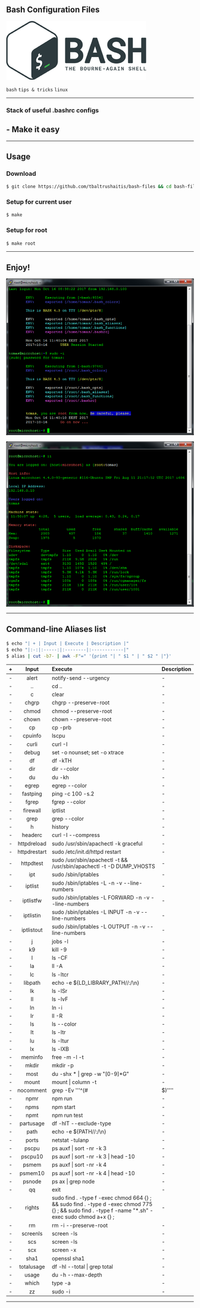 ## Bash Configuration Files

![Bash Logo](assets/img/bash-logo-web.png)

`bash` `tips & tricks` `linux`

--------

### Stack of useful .bashrc configs
## - Make it easy

--------

## Usage ##

### Download
```bash
$ git clone https://github.com/tbaltrushaitis/bash-files && cd bash-files
```

### Setup for current user
```bash
$ make
```

### Setup for root
```bash
$ make root
```

--------

## Enjoy!

![Shell Login View](assets/img/user-login-and-sudo.png)

![Predefined Aliases](assets/img/alias-ii.png)

--------

## Command-line Aliases list ##

```bash
$ echo "| + | Input | Execute | Description |"
$ echo "|:-:|:-----:|:--------|:------------|"
$ alias | cut -b7- | awk -F"=" '{print "| " $1 " | " $2 " |"}'
```

| + | Input | Execute | Description |
|:-:|:-----:|:--------|:------------|
| - | alert | notify-send --urgency | -
| - | .. | cd .. | -
| -  | c | clear | -
| -  | chgrp | chgrp --preserve-root | -
| -  | chmod | chmod --preserve-root | -
| -  | chown | chown --preserve-root | -
| -  | cp | cp -prb | -
| -  | cpuinfo | lscpu | -
| -  | curli | curl -I | -
| -  | debug | set -o nounset; set -o xtrace | -
| -  | df | df -kTH | -
| -  | dir | dir --color | -
| -  | du | du -kh | -
| -  | egrep | egrep --color | -
| -  | fastping | ping -c 100 -s.2 | -
| -  | fgrep | fgrep --color | -
| -  | firewall | iptlist | -
| -  | grep | grep --color | -
| -  | h | history | -
| -  | headerc | curl -I --compress | -
| -  | httpdreload | sudo /usr/sbin/apachectl -k graceful | -
| -  | httpdrestart | sudo /etc/init.d/httpd restart | -
| -  | httpdtest | sudo /usr/sbin/apachectl -t && /usr/sbin/apachectl -t -D DUMP_VHOSTS | -
| -  | ipt | sudo /sbin/iptables | -
| -  | iptlist | sudo /sbin/iptables -L -n -v --line-numbers | -
| -  | iptlistfw | sudo /sbin/iptables -L FORWARD -n -v --line-numbers | -
| -  | iptlistin | sudo /sbin/iptables -L INPUT -n -v --line-numbers | -
| -  | iptlistout | sudo /sbin/iptables -L OUTPUT -n -v --line-numbers | -
| -  | j | jobs -l | -
| -  | k9 | kill -9 | -
| -  | l | ls -CF | -
| -  | la | ll -A | -
| -  | lc | ls -ltcr | -
| -  | libpath | echo -e ${LD_LIBRARY_PATH//:/\\n} | -
| -  | lk | ls -lSr | -
| -  | ll | ls -lvF | -
| -  | ln | ln -i | -
| -  | lr | ll -R | -
| -  | ls | ls --color | -
| -  | lt | ls -ltr | -
| -  | lu | ls -ltur | -
| -  | lx | ls -lXB | -
| -  | meminfo | free -m -l -t | -
| -  | mkdir | mkdir -p | -
| -  | most | du -shx * \| grep -w "[0-9]*G" | -
| -  | mount | mount \| column -t | -
| -  | nocomment | grep -Ev '\''^(#|$)'\''' | -
| -  | npmr | npm run | -
| -  | npms | npm start | -
| -  | npmt | npm run test | -
| -  | partusage | df -hlT --exclude-type | -
| -  | path | echo -e ${PATH//:/\\n} | -
| -  | ports | netstat -tulanp | -
| -  | pscpu | ps auxf \| sort -nr -k 3 | -
| -  | pscpu10 | ps auxf \| sort -nr -k 3 \| head -10 | -
| -  | psmem | ps auxf \| sort -nr -k 4 | -
| -  | psmem10 | ps auxf \| sort -nr -k 4 \| head -10 | -
| -  | psnode | ps ax \| grep node | -
| -  | qq | exit | -
| -  | rights | sudo find . -type f -exec chmod 664 {} \; && sudo find . -type d -exec chmod 775 {} \; && sudo find . -type f -name "*.sh" -exec sudo chmod a+x {} \; | -
| -  | rm | rm -i --preserve-root | -
| -  | screenls | screen -ls | -
| -  | scs | screen -ls | -
| -  | scx | screen -x | -
| -  | sha1 | openssl sha1 | -
| -  | totalusage | df -hl --total \| grep total | -
| -  | usage | du -h --max-depth | -
| -  | which | type -a | -
| -  | zz | sudo -i | -

--------

